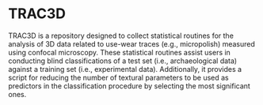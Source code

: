 # TRAC3D
TRAC3D is a repository designed to collect statistical routines for the analysis of 3D data related to use-wear traces (e.g., micropolish) measured using confocal microscopy. These statistical routines assist users in conducting blind classifications of a test set (i.e., archaeological data) against a training set (i.e., experimental data). Additionally, it provides a script for reducing the number of textural parameters to be used as predictors in the classification procedure by selecting the most significant ones.
